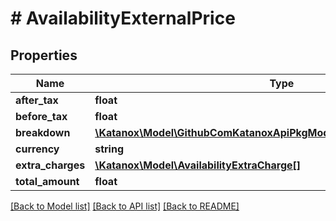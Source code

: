 # # AvailabilityExternalPrice

## Properties

Name | Type | Description | Notes
------------ | ------------- | ------------- | -------------
**after_tax** | **float** |  | [optional]
**before_tax** | **float** |  | [optional]
**breakdown** | [**\Katanox\Model\GithubComKatanoxApiPkgModelAvailabilityPricePerNight[]**](GithubComKatanoxApiPkgModelAvailabilityPricePerNight.md) |  | [optional]
**currency** | **string** |  | [optional]
**extra_charges** | [**\Katanox\Model\AvailabilityExtraCharge[]**](AvailabilityExtraCharge.md) |  | [optional]
**total_amount** | **float** |  | [optional]

[[Back to Model list]](../../README.md#models) [[Back to API list]](../../README.md#endpoints) [[Back to README]](../../README.md)
